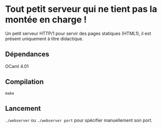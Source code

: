 # Tout petit serveur qui ne tient pas la montée en charge !
Un petit serveur HTTP/1 pour servir des pages statiques (HTML1), il est
présent uniquement à titre didactique.

## Dépendances
OCaml 4.01

## Compilation

`make`

## Lancement
`./webserver` ou `./webserver port` pour spécifier manuellement son port.
